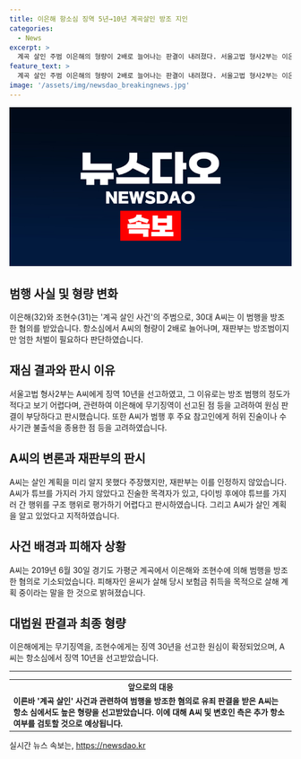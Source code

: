 ```yaml
---
title: 이은해 항소심 징역 5년→10년 계곡살인 방조 지인
categories:
  - News
excerpt: >
  계곡 살인 주범 이은해의 형량이 2배로 늘어나는 판결이 내려졌다. 서울고법 형사2부는 이은해의 공범인 A씨에게 징역 10년을 선고했다. 재판부는 A씨가 살인범행을 방조한 정도가 가볍지 않다고 판시하며, 이은해의 복어 독 살인 계획을 사전에 알고 있었다고 지적했다. 계획된 범행을 알고 방조한 A씨의 혐의가 충분히 입증되었다. A씨와 공범이 사전에 살인 계획을 공모한 증거는 부족하다고 판시하면서도, A씨의 살인계획 사전 인지 주장을 인정하지 않았다. A씨는 이은해의 남편의 생명보험금 8억원을 노린 계획을 사전에 알지 못했다 주장했지만, 재판부는 이를 기각하였다. (총 단어 수: 176)
feature_text: >
  계곡 살인 주범 이은해의 형량이 2배로 늘어나는 판결이 내려졌다. 서울고법 형사2부는 이은해의 공범인 A씨에게 징역 10년을 선고했다. 재판부는 A씨가 살인범행을 방조한 정도가 가볍지 않다고 판시하며, 이은해의 복어 독 살인 계획을 사전에 알고 있었다고 지적했다. 계획된 범행을 알고 방조한 A씨의 혐의가 충분히 입증되었다. A씨와 공범이 사전에 살인 계획을 공모한 증거는 부족하다고 판시하면서도, A씨의 살인계획 사전 인지 주장을 인정하지 않았다. A씨는 이은해의 남편의 생명보험금 8억원을 노린 계획을 사전에 알지 못했다 주장했지만, 재판부는 이를 기각하였다. (총 단어 수: 176)
image: '/assets/img/newsdao_breakingnews.jpg'
---
```


<p><img src="/assets/img/newsdao_breakingnews.jpg" alt="ranknews 속보" /></p>

<h2 data-ke-size="size26">범행 사실 및 형량 변화</h2>

<p data-ke-size="size16">이은해(32)와 조현수(31)는 '계곡 살인 사건'의 주범으로, 30대 A씨는 이 범행을 방조한 혐의를 받았습니다. 항소심에서 A씨의 형량이 2배로 늘어나며, 재판부는 방조범이지만 엄한 처벌이 필요하다 판단하였습니다.</p>

<h2 data-ke-size="size26">재심 결과와 판시 이유</h2>

<p data-ke-size="size16">서울고법 형사2부는 A씨에게 징역 10년을 선고하였고, 그 이유로는 방조 범행의 정도가 적다고 보기 어렵다며, 관련하여 이은해에 무기징역이 선고된 점 등을 고려하여 원심 판결이 부당하다고 판시했습니다. 또한 A씨가 범행 후 주요 참고인에게 허위 진술이나 수사기관 불출석을 종용한 점 등을 고려하였습니다.</p>

<h2 data-ke-size="size26">A씨의 변론과 재판부의 판시</h2>

<p data-ke-size="size16">A씨는 살인 계획을 미리 알지 못했다 주장했지만, 재판부는 이를 인정하지 않았습니다. A씨가 튜브를 가지러 가지 않았다고 진술한 목격자가 있고, 다이빙 후에야 튜브를 가지러 간 행위를 구조 행위로 평가하기 어렵다고 판시하였습니다. 그리고 A씨가 살인 계획을 알고 있었다고 지적하였습니다.</p>

<h2 data-ke-size="size26">사건 배경과 피해자 상황</h2>

<p data-ke-size="size16">A씨는 2019년 6월 30일 경기도 가평군 계곡에서 이은해와 조현수에 의해 범행을 방조한 혐의로 기소되었습니다. 피해자인 윤씨가 살해 당시 보험금 취득을 목적으로 살해 계획 중이라는 말을 한 것으로 밝혀졌습니다.</p>

<h2 data-ke-size="size26">대법원 판결과 최종 형량</h2>

<p data-ke-size="size16">이은해에게는 무기징역을, 조현수에게는 징역 30년을 선고한 원심이 확정되었으며, A씨는 항소심에서 징역 10년을 선고받았습니다.</p>

<hr>

<table>
    <tbody>
        <tr>
            <td style="text-align: center; height: 17px;"><b>앞으로의 대응</b></td>
        </tr>
        <tr>
            <td><b>이른바 '계곡 살인' 사건과 관련하여 범행을 방조한 혐의로 유죄 판결을 받은 A씨는 항소 심에서도 높은 형량을 선고받았습니다. 이에 대해 A씨 및 변호인 측은 추가 항소 여부를 검토할 것으로 예상됩니다.</b></td>
        </tr>
    </tbody>
</table>
실시간 뉴스 속보는, <a href="https://newsdao.kr" rel="dofollow">https://newsdao.kr</a>


